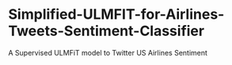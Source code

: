 # Simplified-ULMFIT-for-Airlines-Tweets-Sentiment-Classifier
A Supervised ULMFiT model to Twitter US Airlines Sentiment 

